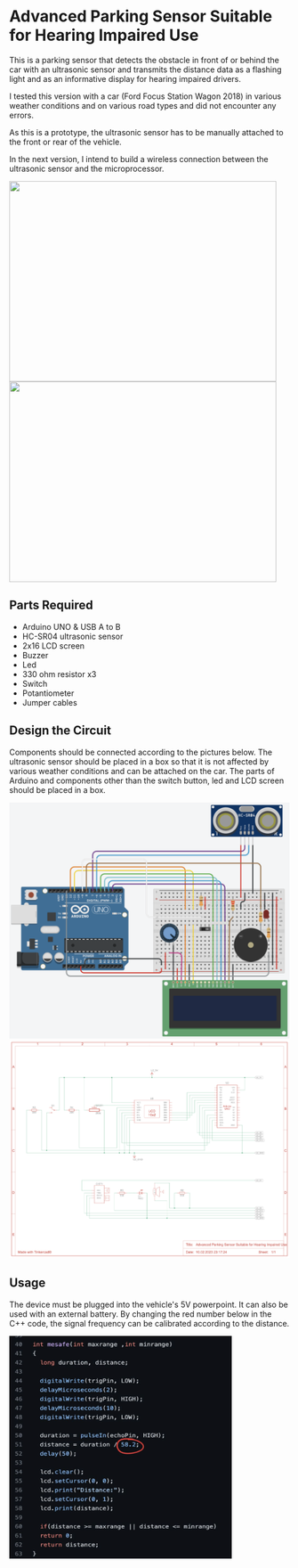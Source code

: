 # Advanced Parking Sensor Suitable for Hearing Impaired Use

This is a parking sensor that detects the obstacle in front of or behind the car with an ultrasonic sensor and transmits the distance data as a flashing light and as an informative display for hearing impaired drivers.

I tested this version with a car (Ford Focus Station Wagon 2018) in various weather conditions and on various road types and did not encounter any errors.

As this is a prototype, the ultrasonic sensor has to be manually attached to the front or rear of the vehicle.

In the next version, I intend to build a wireless connection between the ultrasonic sensor and the microprocessor.

<img src="https://github.com/hasanalpdoyduk/advanced_parking_sensor_suitable_for_hearing_impaired_use/blob/main/advanced_parking_sensor/aps_mainpart_photo.png" width="480" height="360" align="left" >
<img src="https://github.com/hasanalpdoyduk/advanced_parking_sensor_suitable_for_hearing_impaired_use/blob/main/advanced_parking_sensor/aps_externalpart_photo.png" width="480" height="360" align="center" >

## Parts Required

- Arduino UNO & USB A to B
- HC-SR04 ultrasonic sensor
- 2x16 LCD screen
- Buzzer
- Led
- 330 ohm resistor x3
- Switch
- Potantiometer
- Jumper cables

## Design the Circuit

Components should be connected according to the pictures below. The ultrasonic sensor should be placed in a box so that it is not affected by various weather conditions and can be attached on the car. The parts of Arduino and components other than the switch button, led and LCD screen should be placed in a box.

![](https://github.com/hasanalpdoyduk/advanced_parking_sensor_suitable_for_hearing_impaired_use/blob/main/advanced_parking_sensor/advanced_parking_sensor_circuit.png)
![](https://github.com/hasanalpdoyduk/advanced_parking_sensor_suitable_for_hearing_impaired_use/blob/main/advanced_parking_sensor/advanced_parking_sensor_circuit2.png)

## Usage

The device must be plugged into the vehicle's 5V powerpoint. It can also be used with an external battery. By changing the red number below in the C++ code, the signal frequency can be calibrated according to the distance.

<img src="https://github.com/hasanalpdoyduk/advanced_parking_sensor_suitable_for_hearing_impaired_use/blob/main/advanced_parking_sensor/aps_calibration.png" width="400" height="400" align="left" >
